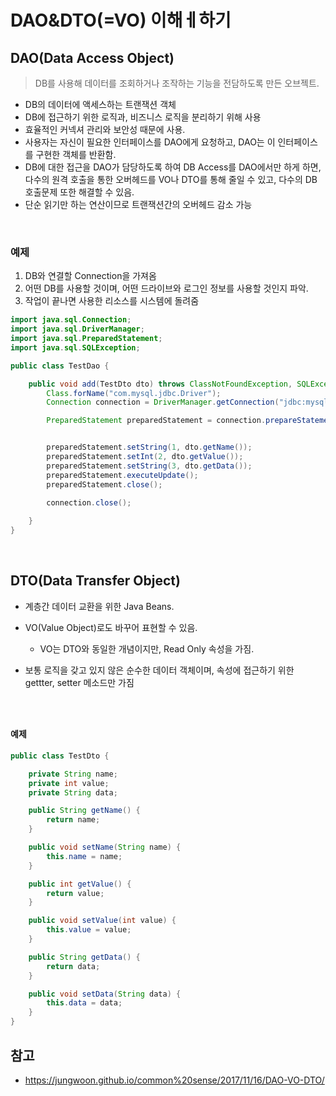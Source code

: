 # DAO&DTO(=VO) 이해ㅔ하기

## DAO(Data Access Object)

> DB를 사용해 데이터를 조회하거나 조작하는 기능을 전담하도록 만든 오브젝트.

- DB의 데이터에 액세스하는 트랜잭션 객체
- DB에 접근하기 위한 로직과, 비즈니스 로직을 분리하기 위해 사용
- 효율적인 커넥셔 관리와 보안성 때문에 사용.
- 사용자는 자신이 필요한 인터페이스를 DAO에게 요청하고, DAO는 이 인터페이스를 구현한 객체를 반환함.
- DB에 대한 접근을 DAO가 담당하도록 하여 DB Access를 DAO에서만 하게 하면, 다수의 원격 호출을 통한 오버헤드를 VO나 DTO를 통해 줄일 수 있고, 다수의 DB 호출문제 또한 해결할 수 있음.
- 단순 읽기만 하는 연산이므로 트랜잭션간의 오버헤드 감소 가능

<br>

### 예제

1. DB와 연결할 Connection을 가져옴
2. 어떤 DB를 사용할 것이며, 어떤 드라이브와 로그인 정보를 사용할 것인지 파악.
3. 작업이 끝나면 사용한 리소스를 시스템에 돌려줌

```java
import java.sql.Connection;
import java.sql.DriverManager;
import java.sql.PreparedStatement;
import java.sql.SQLException;

public class TestDao {

    public void add(TestDto dto) throws ClassNotFoundException, SQLException {
        Class.forName("com.mysql.jdbc.Driver");
        Connection connection = DriverManager.getConnection("jdbc:mysql://localhost/test", "root", "root");

        PreparedStatement preparedStatement = connection.prepareStatement("insert into users(id,name,password) value(?,?,?)");


        preparedStatement.setString(1, dto.getName());
        preparedStatement.setInt(2, dto.getValue());
        preparedStatement.setString(3, dto.getData());
        preparedStatement.executeUpdate();
        preparedStatement.close();
        
        connection.close();

    }
}
```

<br>

## DTO(Data Transfer Object)

- 계층간 데이터 교환을 위한 Java Beans.

- VO(Value Object)로도 바꾸어 표현할 수 있음.
  - VO는 DTO와 동일한 개념이지만, Read Only 속성을 가짐.
- 보통 로직을 갖고 있지 않은 순수한 데이터 객체이며, 속성에 접근하기 위한 gettter, setter 메소드만 가짐

### <br>

#### 예제

```java
public class TestDto {

    private String name;
    private int value;
    private String data;

    public String getName() {
        return name;
    }

    public void setName(String name) {
        this.name = name;
    }

    public int getValue() {
        return value;
    }

    public void setValue(int value) {
        this.value = value;
    }

    public String getData() {
        return data;
    }

    public void setData(String data) {
        this.data = data;
    }
}
```



## 참고

- https://jungwoon.github.io/common%20sense/2017/11/16/DAO-VO-DTO/